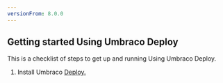 ```yaml
---
versionFrom: 8.0.0
---
```


## Getting started Using Umbraco Deploy

This is a checklist of steps to get up and running Using Umbraco Deploy.

1. Install Umbraco [Deploy.](../set-up/Installation)
